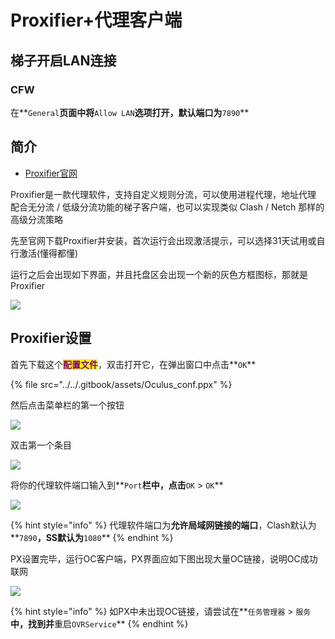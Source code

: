 # Proxifier+代理客户端

## 梯子开启LAN连接

### CFW

在**`General`**页面中将**`Allow LAN`**选项打开，默认端口为**`7890`**

## 简介

* [Proxifier官网](https://www.proxifier.com)

Proxifier是一款代理软件，支持自定义规则分流，可以使用进程代理，地址代理\
配合无分流 / 低级分流功能的梯子客户端，也可以实现类似 Clash / Netch 那样的高级分流策略

先至官网下载Proxifier并安装，首次运行会出现激活提示，可以选择31天试用或自行激活(懂得都懂)

运行之后会出现如下界面，并且托盘区会出现一个新的灰色方框图标，那就是Proxifier

![](https://cdn.jsdelivr.net/gh/EYW-015/Oculus-guide-China/img/proxifier/px1.png)

## Proxifier设置

首先下载这个<mark style="color:purple;">**配置文件**</mark>，双击打开它，在弹出窗口中点击**`OK`**

{% file src="../../.gitbook/assets/Oculus_conf.ppx" %}

然后点击菜单栏的第一个按钮

![](https://cdn.jsdelivr.net/gh/EYW-015/Oculus-guide-China/img/proxifier/px2.png)

双击第一个条目

![](https://cdn.jsdelivr.net/gh/EYW-015/Oculus-guide-China/img/proxifier/px3.png)

将你的代理软件端口输入到**`Port`**栏中，点击**`OK` > `OK`**

![](https://cdn.jsdelivr.net/gh/EYW-015/Oculus-guide-China/img/proxifier/px4.png)

{% hint style="info" %}
代理软件端口为**允许局域网链接的端口**，Clash默认为**`7890`**，SS默认为**`1080`**
{% endhint %}

PX设置完毕，运行OC客户端，PX界面应如下图出现大量OC链接，说明OC成功联网

![](https://cdn.jsdelivr.net/gh/EYW-015/Oculus-guide-China/img/proxifier/px5.png)

{% hint style="info" %}
如PX中未出现OC链接，请尝试在**`任务管理器` > `服务`**中，找到并**重启`OVRService`**
{% endhint %}
